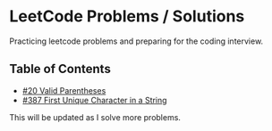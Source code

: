 # LeetCode Problems / Solutions

Practicing leetcode problems and preparing for the coding interview.

## Table of Contents

* [#20 Valid Parentheses](./ValidParentheses)
* [#387 First Unique Character in a String](./FirstUniqueChar)

This will be updated as I solve more problems.

